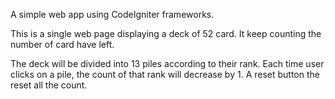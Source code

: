 A simple web app using CodeIgniter frameworks.

This is a single web page displaying a deck of 52 card.
It keep counting the number of card have left.

The deck will be divided into 13 piles according to their rank.
Each time user clicks on a pile, the count of that rank will decrease by 1. 
A reset button the reset all the count.
